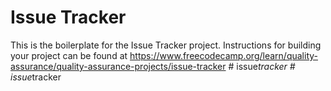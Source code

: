 # Issue Tracker

This is the boilerplate for the Issue Tracker project. Instructions for building your project can be found at https://www.freecodecamp.org/learn/quality-assurance/quality-assurance-projects/issue-tracker
#   i s s u e _ t r a c k e r  
 #   i s s u e _ t r a c k e r  
 